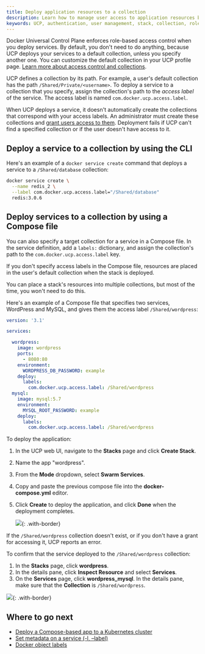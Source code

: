 ```yaml
---
title: Deploy application resources to a collection
description: Learn how to manage user access to application resources by using collections.
keywords: UCP, authentication, user management, stack, collection, role, application, resources
---
```


Docker Universal Control Plane enforces role-based access control when you
deploy services. By default, you don't need to do anything, because UCP deploys
your services to a default collection, unless you specify another one. You can
customize the default collection in your UCP profile page.
[Learn more about access control and collections](../authorization/index.md).

UCP defines a collection by its path. For example, a user's default collection
has the path `/Shared/Private/<username>`. To deploy a service to a collection
that you specify, assign the collection's path to the *access label* of the
service. The access label is named `com.docker.ucp.access.label`.

When UCP deploys a service, it doesn't automatically create the collections
that correspond with your access labels. An administrator must create these
collections and [grant users access to them](../authorization/grant-permissions.md).
Deployment fails if UCP can't find a specified collection or if the user
doesn't have access to it.

## Deploy a service to a collection by using the CLI

Here's an example of a `docker service create` command that deploys a service
to a `/Shared/database` collection:

```bash
docker service create \
  --name redis_2 \
  --label com.docker.ucp.access.label="/Shared/database"
  redis:3.0.6
```

## Deploy services to a collection by using a Compose file

You can also specify a target collection for a service in a Compose file.
In the service definition, add a `labels:` dictionary, and assign the
collection's path to the `com.docker.ucp.access.label` key.

If you don't specify access labels in the Compose file, resources are placed in
the user's default collection when the stack is deployed.

You can place a stack's resources into multiple collections, but most of the
time, you won't need to do this.

Here's an example of a Compose file that specifies two services, WordPress and
MySQL, and gives them the access label `/Shared/wordpress`:

```yaml
version: '3.1'

services:

  wordpress:
    image: wordpress
    ports:
      - 8080:80
    environment:
      WORDPRESS_DB_PASSWORD: example
    deploy:
      labels:
        com.docker.ucp.access.label: /Shared/wordpress
  mysql:
    image: mysql:5.7
    environment:
      MYSQL_ROOT_PASSWORD: example
    deploy:
      labels:
        com.docker.ucp.access.label: /Shared/wordpress
```

To deploy the application:

1. In the UCP web UI, navigate to the **Stacks** page and click **Create Stack**.
2. Name the app "wordpress".
3. From the **Mode** dropdown, select **Swarm Services**.
4. Copy and paste the previous compose file into the **docker-compose.yml** editor.
5. Click **Create** to deploy the application, and click **Done** when the
   deployment completes.

   ![](../images/deploy-stack-to-collection-1.png){: .with-border}

If the `/Shared/wordpress` collection doesn't exist, or if you don't have
a grant for accessing it, UCP reports an error.

To confirm that the service deployed to the `/Shared/wordpress` collection:

1. In the **Stacks** page, click **wordpress**.
2. In the details pane, click **Inspect Resource** and select **Services**.
3. On the **Services** page, click **wordpress_mysql**. In the details pane,
   make sure that the **Collection** is `/Shared/wordpress`.

![](../images/deploy-stack-to-collection-2.png){: .with-border}

## Where to go next

- [Deploy a Compose-based app to a Kubernetes cluster](../kubernetes/deploy-with-compose.md)
- [Set metadata on a service (-l, –label)](/engine/reference/commandline/service_create/#set-metadata-on-a-service--l-label.md)
- [Docker object labels](/engine/userguide/labels-custom-metadata/.md)
